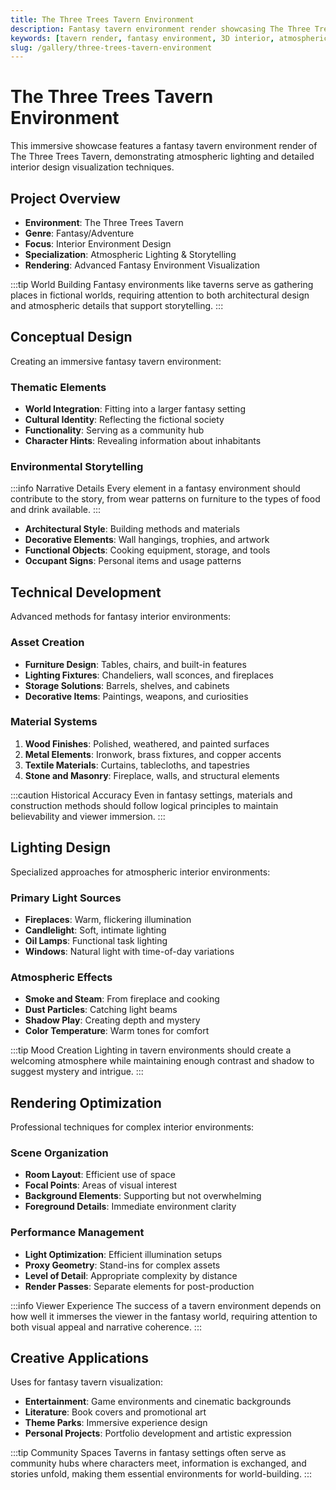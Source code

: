```yaml
---
title: The Three Trees Tavern Environment
description: Fantasy tavern environment render showcasing The Three Trees Tavern with atmospheric lighting and detailed interior design visualization.
keywords: [tavern render, fantasy environment, 3D interior, atmospheric lighting, tavern design, fantasy visualization, Redshift]
slug: /gallery/three-trees-tavern-environment
---
```


# The Three Trees Tavern Environment

This immersive showcase features a fantasy tavern environment render of The Three Trees Tavern, demonstrating atmospheric lighting and detailed interior design visualization techniques.

## Project Overview

- **Environment**: The Three Trees Tavern
- **Genre**: Fantasy/Adventure
- **Focus**: Interior Environment Design
- **Specialization**: Atmospheric Lighting & Storytelling
- **Rendering**: Advanced Fantasy Environment Visualization

:::tip World Building
Fantasy environments like taverns serve as gathering places in fictional worlds, requiring attention to both architectural design and atmospheric details that support storytelling.
:::

## Conceptual Design

Creating an immersive fantasy tavern environment:

### Thematic Elements

- **World Integration**: Fitting into a larger fantasy setting
- **Cultural Identity**: Reflecting the fictional society
- **Functionality**: Serving as a community hub
- **Character Hints**: Revealing information about inhabitants

### Environmental Storytelling

:::info Narrative Details
Every element in a fantasy environment should contribute to the story, from wear patterns on furniture to the types of food and drink available.
:::

- **Architectural Style**: Building methods and materials
- **Decorative Elements**: Wall hangings, trophies, and artwork
- **Functional Objects**: Cooking equipment, storage, and tools
- **Occupant Signs**: Personal items and usage patterns

## Technical Development

Advanced methods for fantasy interior environments:

### Asset Creation

- **Furniture Design**: Tables, chairs, and built-in features
- **Lighting Fixtures**: Chandeliers, wall sconces, and fireplaces
- **Storage Solutions**: Barrels, shelves, and cabinets
- **Decorative Items**: Paintings, weapons, and curiosities

### Material Systems

1. **Wood Finishes**: Polished, weathered, and painted surfaces
2. **Metal Elements**: Ironwork, brass fixtures, and copper accents
3. **Textile Materials**: Curtains, tablecloths, and tapestries
4. **Stone and Masonry**: Fireplace, walls, and structural elements

:::caution Historical Accuracy
Even in fantasy settings, materials and construction methods should follow logical principles to maintain believability and viewer immersion.
:::

## Lighting Design

Specialized approaches for atmospheric interior environments:

### Primary Light Sources

- **Fireplaces**: Warm, flickering illumination
- **Candlelight**: Soft, intimate lighting
- **Oil Lamps**: Functional task lighting
- **Windows**: Natural light with time-of-day variations

### Atmospheric Effects

- **Smoke and Steam**: From fireplace and cooking
- **Dust Particles**: Catching light beams
- **Shadow Play**: Creating depth and mystery
- **Color Temperature**: Warm tones for comfort

:::tip Mood Creation
Lighting in tavern environments should create a welcoming atmosphere while maintaining enough contrast and shadow to suggest mystery and intrigue.
:::

## Rendering Optimization

Professional techniques for complex interior environments:

### Scene Organization

- **Room Layout**: Efficient use of space
- **Focal Points**: Areas of visual interest
- **Background Elements**: Supporting but not overwhelming
- **Foreground Details**: Immediate environment clarity

### Performance Management

- **Light Optimization**: Efficient illumination setups
- **Proxy Geometry**: Stand-ins for complex assets
- **Level of Detail**: Appropriate complexity by distance
- **Render Passes**: Separate elements for post-production

:::info Viewer Experience
The success of a tavern environment depends on how well it immerses the viewer in the fantasy world, requiring attention to both visual appeal and narrative coherence.
:::

## Creative Applications

Uses for fantasy tavern visualization:

- **Entertainment**: Game environments and cinematic backgrounds
- **Literature**: Book covers and promotional art
- **Theme Parks**: Immersive experience design
- **Personal Projects**: Portfolio development and artistic expression

:::tip Community Spaces
Taverns in fantasy settings often serve as community hubs where characters meet, information is exchanged, and stories unfold, making them essential environments for world-building.
:::